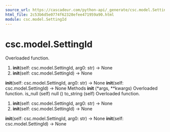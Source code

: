 ```yaml
---
source_url: https://cascadeur.com/python-api/_generate/csc.model.SettingId.html
html_file: 2c53b6d5e0774f62328efee471959a90.html
module: csc.model.SettingId
---
```


# csc.model.SettingId 

Overloaded function.
1. __init__(self: csc.model.SettingId, arg0: str) -> None
2. __init__(self: csc.model.SettingId) -> None

__init__(self: csc.model.SettingId, arg0: str) -> None __init__(self: csc.model.SettingId) -> None Methods __init__ (*args, **kwargs) Overloaded function. is_null (self) null () to_string (self) Overloaded function.
1. __init__(self: csc.model.SettingId, arg0: str) -> None
2. __init__(self: csc.model.SettingId) -> None

__init__(self: csc.model.SettingId, arg0: str) -> None __init__(self: csc.model.SettingId) -> None